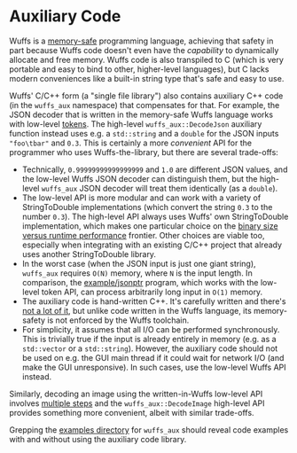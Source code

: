 # Auxiliary Code

Wuffs is a [memory-safe](/doc/note/memory-safety.md) programming language,
achieving that safety in part because Wuffs code doesn't even have the
*capability* to dynamically allocate and free memory. Wuffs code is also
transpiled to C (which is very portable and easy to bind to other, higher-level
languages), but C lacks modern conveniences like a built-in string type that's
safe and easy to use.

Wuffs' C/C++ form (a "single file library") also contains auxiliary C++ code
(in the `wuffs_aux` namespace) that compensates for that. For example, the JSON
decoder that is written in the memory-safe Wuffs language works with low-level
[tokens](/doc/note/tokens.md). The high-level `wuffs_aux::DecodeJson` auxiliary
function instead uses e.g. a `std::string` and a `double` for the JSON inputs
`"foo\tbar"` and `0.3`. This is certainly a more *convenient* API for the
programmer who uses Wuffs-the-library, but there are several trade-offs:

- Technically, `0.99999999999999999` and `1.0` are different JSON values, and
  the low-level Wuffs JSON decoder can distinguish them, but the high-level
  `wuffs_aux` JSON decoder will treat them identically (as a `double`).
- The low-level API is more modular and can work with a variety of
  StringToDouble implementations (which convert the string `0.3` to the number
  `0.3`). The high-level API always uses Wuffs' own StringToDouble
  implementation, which makes one particular choice on the [binary size versus
  runtime performance](https://github.com/google/double-conversion/issues/137)
  frontier. Other choices are viable too, especially when integrating with an
  existing C/C++ project that already uses another StringToDouble library.
- In the worst case (when the JSON input is just one giant string), `wuffs_aux`
  requires `O(N)` memory, where `N` is the input length. In comparison, the
  [example/jsonptr](/example/jsonptr/jsonptr.cc) program, which works with the
  low-level token API, can process arbitrarily long input in `O(1)` memory.
- The auxiliary code is hand-written C++. It's carefully written and there's
  [not a lot of it](/internal/cgen/aux), but unlike code written in the Wuffs
  language, its memory-safety is not enforced by the Wuffs toolchain.
- For simplicity, it assumes that all I/O can be performed synchronously. This
  is trivially true if the input is already entirely in memory (e.g. as a
  `std::vector` or a `std::string`). However, the auxiliary code should not be
  used on e.g. the GUI main thread if it could wait for network I/O (and make
  the GUI unresponsive). In such cases, use the low-level Wuffs API instead.

Similarly, decoding an image using the written-in-Wuffs low-level API involves
[multiple steps](/doc/note/memory-safety.md#allocation-free-apis) and the
`wuffs_aux::DecodeImage` high-level API provides something more convenient,
albeit with similar trade-offs.

Grepping the [examples directory](/example) for `wuffs_aux` should reveal code
examples with and without using the auxiliary code library.
